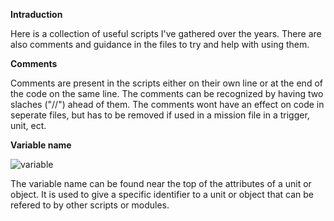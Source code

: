 **Intraduction**

Here is a collection of useful scripts I've gathered over the years. There are also comments and guidance in the files to try and help with using them.


**Comments**

Comments are present in the scripts either on their own line or at the end of the code on the same line.
The comments can be recognized by having two slaches ("//") ahead of them. 
The comments wont have an effect on code in seperate files, but has to be removed if used in a mission file in a trigger, unit, ect.


**Variable name**

![variable](https://github.com/user-attachments/assets/5d4792f2-f38d-44c5-9a1d-09a9c66416f5)

The variable name can be found near the top of the attributes of a unit or object.
It is used to give a specific identifier to a unit or object that can be refered to by other scripts or modules.
